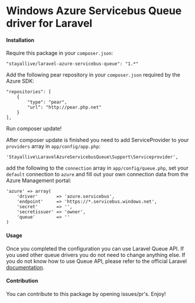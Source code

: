 Windows Azure Servicebus Queue driver for Laravel
=================================================

#### Installation

Require this package in your `composer.json`:

	"stayallive/laravel-azure-servicebus-queue": "1.*"

Add the following pear repository in your `composer.json` required by the Azure SDK:

    "repositories": [
        {
            "type": "pear",
            "url": "http://pear.php.net"
        }
    ],

Run composer update!

After composer update is finished you need to add ServiceProvider to your `providers` array in `app/config/app.php`:

	'Stayallive\LaravelAzureServicebusQueue\Support\Serviceprovider',

add the following to the `connection` array in `app/config/queue.php`, set your `default` connection to `azure` and fill out your own connection data from the Azure Management portal:

	'azure' => array(
        'driver'       => 'azure.servicebus',
        'endpoint'     => 'https://*.servicebus.windows.net',
        'secret'       => '',
        'secretissuer' => 'owner',
        'queue'        => ''
    )

#### Usage
Once you completed the configuration you can use Laravel Queue API. If you used other queue drivers you do not need to change anything else. If you do not know how to use Queue API, please refer to the official Laravel [documentation](http://laravel.com/docs/queues).

#### Contribution
You can contribute to this package by opening issues/pr's. Enjoy!
